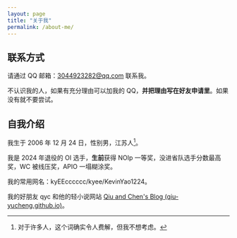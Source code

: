 ```yaml
---
layout: page
title: "关于我"
permalink: /about-me/
---
```


## 联系方式

请通过 QQ 邮箱：3044923282@qq.com 联系我。

不认识我的人，如果有充分理由可以加我的 QQ，**并把理由写在好友申请里**。如果没有就不要尝试。

## 自我介绍

我生于 2006 年 12 月 24 日，性别男，江苏人[^1]。

我是 2024 年退役的 OI 选手，**生前**获得 NOIp 一等奖，没进省队选手分数最高奖，WC 被线压奖，APIO 一塌糊涂奖。

我的常用网名：kyEEcccccc/kyee/KevinYao1224。

我的好朋友 qyc 和他的轻小说网站 [Qiu and Chen's Blog (qiu-yucheng.github.io)](https://qiu-yucheng.github.io/)。

[^1]: 对于许多人，这个词确实令人费解，但我不想考虑。
